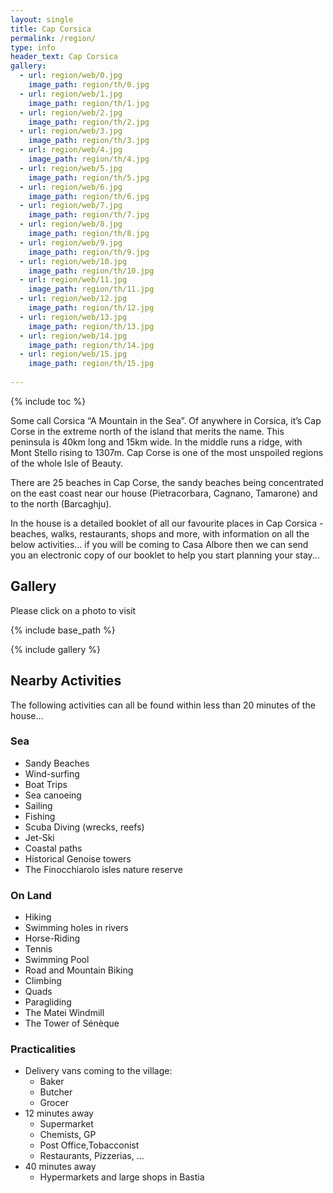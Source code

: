 ```yaml
---
layout: single
title: Cap Corsica
permalink: /region/
type: info
header_text: Cap Corsica
gallery:
  - url: region/web/0.jpg
    image_path: region/th/0.jpg
  - url: region/web/1.jpg
    image_path: region/th/1.jpg
  - url: region/web/2.jpg
    image_path: region/th/2.jpg
  - url: region/web/3.jpg
    image_path: region/th/3.jpg
  - url: region/web/4.jpg
    image_path: region/th/4.jpg
  - url: region/web/5.jpg
    image_path: region/th/5.jpg
  - url: region/web/6.jpg
    image_path: region/th/6.jpg
  - url: region/web/7.jpg
    image_path: region/th/7.jpg
  - url: region/web/8.jpg
    image_path: region/th/8.jpg
  - url: region/web/9.jpg
    image_path: region/th/9.jpg
  - url: region/web/10.jpg
    image_path: region/th/10.jpg
  - url: region/web/11.jpg
    image_path: region/th/11.jpg
  - url: region/web/12.jpg
    image_path: region/th/12.jpg
  - url: region/web/13.jpg
    image_path: region/th/13.jpg
  - url: region/web/14.jpg
    image_path: region/th/14.jpg
  - url: region/web/15.jpg
    image_path: region/th/15.jpg
  
---
```


{% include toc %}

Some call Corsica “A Mountain in the Sea”. Of anywhere in Corsica,
it’s Cap Corse in the extreme north of the island that merits the
name. This peninsula is 40km long and 15km wide. In the middle runs a
ridge, with Mont Stello rising to 1307m. Cap Corse is one of the most
unspoiled regions of the whole Isle of Beauty.

There are 25 beaches in Cap Corse, the sandy beaches being
concentrated on the east coast near our house (Pietracorbara, Cagnano,
Tamarone) and to the north (Barcaghju).

In the house is a detailed booklet of all our favourite places in Cap
Corsica - beaches, walks, restaurants, shops and more, with
information on all the below activities... if you will be coming to
Casa Albore then we can send you an electronic copy of our booklet to
help you start planning your stay...

## Gallery

Please click on a photo to visit

{% include base_path %}

{% include gallery %}

## Nearby Activities

The following activities can all be found within less than 20 minutes of the
house...

### Sea
* Sandy Beaches
* Wind-surfing
* Boat Trips
* Sea canoeing
* Sailing
* Fishing
* Scuba Diving (wrecks, reefs)
* Jet-Ski
* Coastal paths
* Historical Genoise towers
* The Finocchiarolo isles nature reserve

### On Land

* Hiking
* Swimming holes in rivers
* Horse-Riding
* Tennis
* Swimming Pool
* Road and Mountain Biking
* Climbing
* Quads
* Paragliding
* The Matei Windmill
* The Tower of Sénèque 

### Practicalities

* Delivery vans coming to the village:
  * Baker
  * Butcher
  * Grocer
* 12 minutes away
  * Supermarket
  * Chemists, GP
  * Post Office,Tobacconist
  * Restaurants, Pizzerias, ...
* 40 minutes away
  * Hypermarkets and large shops in Bastia
 
